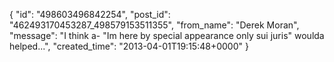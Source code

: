  {
   "id": "498603496842254",
   "post_id": "462493170453287_498579153511355",
   "from_name": "Derek Moran",
   "message": "I think a- \"Im here by special appearance only sui juris\" woulda helped...",
   "created_time": "2013-04-01T19:15:48+0000"
 }
